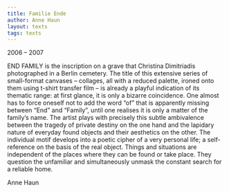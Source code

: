 ```yaml
---
title: Familie Ende
author: Anne Haun
layout: texts
tags: texts
---
```

2006 – 2007

END FAMILY is the inscription on a grave that Christina Dimitriadis photographed in a Berlin cemetery. The title of this extensive series of small-format canvases – collages, all with a reduced palette, ironed onto them using t-shirt transfer film – is already a playful indication of its thematic range: at first glance, it is only a bizarre coincidence. One almost has to force oneself not to add the word “of” that is apparently missing between “End” and “Family”, until one realises it is only a matter of the family’s name. The artist plays with precisely this subtle ambivalence between the tragedy of private destiny on the one hand and the lapidary nature of everyday found objects and their aesthetics on the other. The individual motif develops into a poetic cipher of a very personal life; a self-reference on the basis of the real object. Things and situations are independent of the places where they can be found or take place. They question the unfamiliar and simultaneously unmask the constant search for a reliable home.

Anne Haun